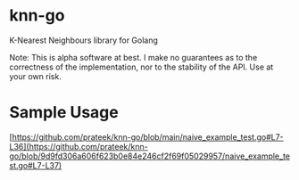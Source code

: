 # knn-go
K-Nearest Neighbours library for Golang

Note: This is alpha software at best. I make no guarantees as to the correctness of the implementation, nor to the stability of the API. Use at your own risk.

# Sample Usage
[https://github.com/prateek/knn-go/blob/main/naive_example_test.go#L7-L36](https://github.com/prateek/knn-go/blob/9d9fd306a606f623b0e84e246cf2f69f05029957/naive_example_test.go#L7-L37)
